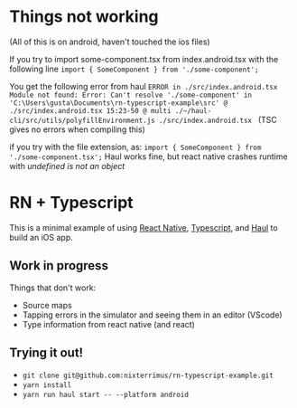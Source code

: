 # Things not working
(All of this is on android, haven't touched the ios files)

If you try to import some-component.tsx from index.android.tsx with the following line
`import { SomeComponent } from './some-component';`

You get the following error from haul
`ERROR in ./src/index.android.tsx
 Module not found: Error: Can't resolve './some-component' in 'C:\Users\gusta\Documents\rn-typescript-example\src'
  @ ./src/index.android.tsx 15:23-50
  @ multi ./~/haul-cli/src/utils/polyfillEnvironment.js ./src/index.android.tsx
`
(TSC gives no errors when compiling this)

if you try with the file extension, as:
`import { SomeComponent } from './some-component.tsx';`
Haul works fine, but react native crashes runtime with *undefined is not an object*

# RN + Typescript

This is a minimal example of using [React Native](https://facebook.github.io/react-native/), [Typescript](https://www.typescriptlang.org), and [Haul](https://github.com/callstack-io/haul) to build an iOS app.

## Work in progress

Things that don't work:

- Source maps
- Tapping errors in the simulator and seeing them in an editor (VScode)
- Type information from react native (and react)

## Trying it out!

- `git clone git@github.com:nixterrimus/rn-typescript-example.git`
- `yarn install`
- `yarn run haul start -- --platform android`
